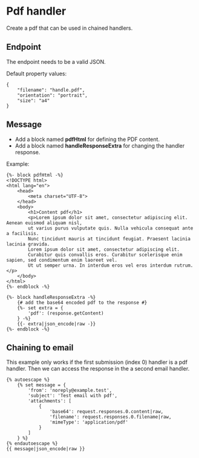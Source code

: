 # Pdf handler

Create a pdf that can be used in chained handlers.

## Endpoint

The endpoint needs to be a valid JSON.

Default property values:
```twig 
{
    "filename": "handle.pdf",
    "orientation": "portrait",
    "size": "a4"
}
```

## Message

- Add a block named **pdfHtml** for defining the PDF content. 
- Add a block named **handleResponseExtra** for changing the handler response.

Example:
```twig 
{%- block pdfHtml -%}
<!DOCTYPE html>
<html lang="en">
    <head>
        <meta charset="UTF-8">
    </head>
    <body>
        <h1>Content pdf</h1>
        <p>Lorem ipsum dolor sit amet, consectetur adipiscing elit. Aenean euismod aliquam nisl, 
        ut varius purus vulputate quis. Nulla vehicula consequat ante a facilisis. 
        Nunc tincidunt mauris at tincidunt feugiat. Praesent lacinia lacinia gravida. 
        Lorem ipsum dolor sit amet, consectetur adipiscing elit. 
        Curabitur quis convallis eros. Curabitur scelerisque enim sapien, sed condimentum enim laoreet vel. 
        Ut ut semper urna. In interdum eros vel eros interdum rutrum.</p>   
    </body>
</html>
{%- endblock -%}

{%- block handleResponseExtra -%}
    {# add the base64 encoded pdf to the response #}
    {%- set extra = {
        'pdf': (response.getContent)
    } -%}
    {{- extra|json_encode|raw -}}
{%- endblock -%}
```

## Chaining to email

This example only works if the first submission (index 0) handler is a pdf handler.
Then we can access the response in the a second email handler.

```twig
{% autoescape %}
    {% set message = {
        'from': 'noreply@example.test',
        'subject': 'Test email with pdf',
        'attachments': [
            {
                'base64': request.responses.0.content|raw,
                'filename': request.responses.0.filename|raw,
                'mimeType': 'application/pdf'
            }
        ]
    } %}
{% endautoescape %}
{{ message|json_encode|raw }}
```
